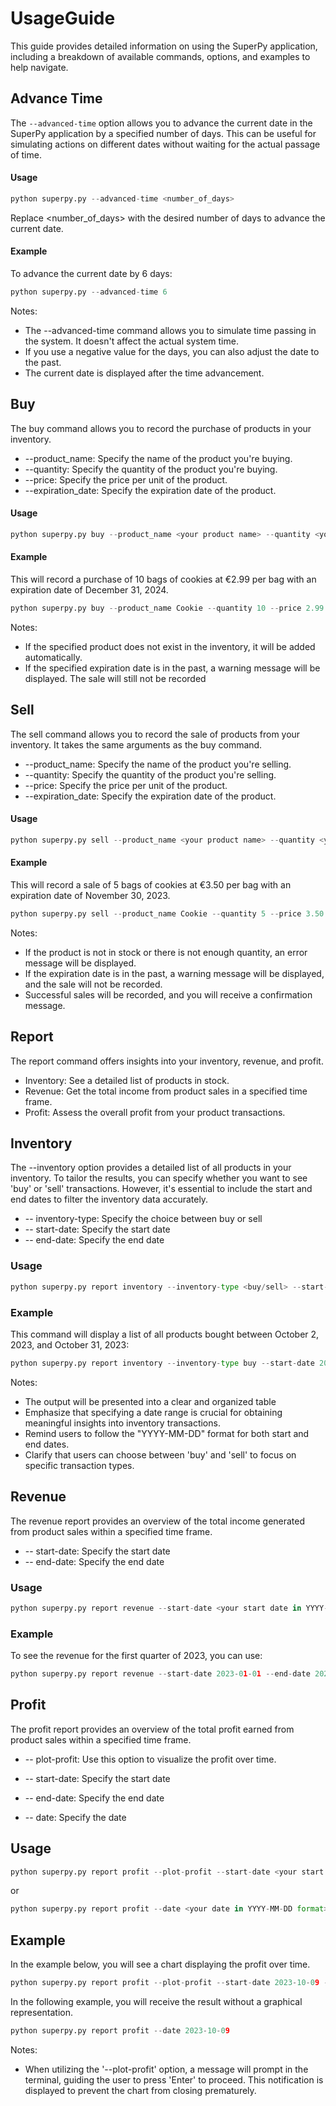 # UsageGuide

This guide provides detailed information on using the SuperPy application, including a breakdown of available commands, options, and examples to help navigate.

## Advance Time
The `--advanced-time` option allows you to advance the current date in the SuperPy application by a specified number of days. This can be useful for simulating actions on different dates without waiting for the actual passage of time. 

#### Usage
```python
python superpy.py --advanced-time <number_of_days> 
```

Replace <number_of_days> with the desired number of days to advance the current date.

#### Example
To advance the current date by 6 days:

```python
python superpy.py --advanced-time 6
```
Notes:
- The --advanced-time command allows you to simulate time passing in the system. It doesn't affect the actual system time.
- If you use a negative value for the days, you can also adjust the date to the past.
- The current date is displayed after the time advancement.


## Buy
The buy command allows you to record the purchase of products in your inventory. 

- --product_name: Specify the name of the product you're buying.
- --quantity: Specify the quantity of the product you're buying.
- --price: Specify the price per unit of the product.
- --expiration_date: Specify the expiration date of the product.

#### Usage
```python
python superpy.py buy --product_name <your product name> --quantity <your quantity> --price <your price> --expiration_date <your expiration date in YYYY-MM-DD format>
```

#### Example
This will record a purchase of 10 bags of cookies at €2.99 per bag with an expiration date of December 31, 2024.

```python
python superpy.py buy --product_name Cookie --quantity 10 --price 2.99 --expiration_date 2024-12-31
```

Notes:
- If the specified product does not exist in the inventory, it will be added automatically.
- If the specified expiration date is in the past, a warning message will be displayed. The sale will still not be recorded


## Sell
The sell command allows you to record the sale of products from your inventory. It takes the same arguments as the buy command.

- --product_name: Specify the name of the product you're selling.
- --quantity: Specify the quantity of the product you're selling.
- --price: Specify the price per unit of the product.
- --expiration_date: Specify the expiration date of the product.

#### Usage

```python
python superpy.py sell --product_name <your product name> --quantity <your quantity> --price <your price> --expiration_date <your expiration date in YYYY-MM-DD format>
```

#### Example
This will record a sale of 5 bags of cookies at €3.50 per bag with an expiration date of November 30, 2023.


```python
python superpy.py sell --product_name Cookie --quantity 5 --price 3.50 --expiration_date 2023-11-30
```

Notes:
- If the product is not in stock or there is not enough quantity, an error message will be displayed.
- If the expiration date is in the past, a warning message will be displayed, and the sale will not be recorded. 
- Successful sales will be recorded, and you will receive a confirmation message.


## Report
The report command offers insights into your inventory, revenue, and profit. 

- Inventory: See a detailed list of products in stock.
- Revenue: Get the total income from product sales in a specified time frame.
- Profit: Assess the overall profit from your product transactions.

## Inventory
The --inventory option provides a detailed list of all products in your inventory. To tailor the results, you can specify whether you want to see 'buy' or 'sell' transactions. However, it's essential to include the start and end dates to filter the inventory data accurately.

- -- inventory-type: Specify the choice between buy or sell
- -- start-date: Specify the start date
- -- end-date: Specify the end date

### Usage

```python
python superpy.py report inventory --inventory-type <buy/sell> --start-date <your start date in YYYY-MM-DD format> --end-date <your end date in YYYY-MM-DD format> 
```
### Example
This command will display a list of all products bought between October 2, 2023, and October 31, 2023:

```python
python superpy.py report inventory --inventory-type buy --start-date 2023-10-02 --end-date 2023-12-31
```

Notes:
- The output will be presented into a clear and organized table
- Emphasize that specifying a date range is crucial for obtaining meaningful insights into inventory transactions.
- Remind users to follow the "YYYY-MM-DD" format for both start and end dates.
- Clarify that users can choose between 'buy' and 'sell' to focus on specific transaction types.

## Revenue
The revenue report provides an overview of the total income generated from product sales within a specified time frame.

- -- start-date: Specify the start date
- -- end-date: Specify the end date

### Usage
```python
python superpy.py report revenue --start-date <your start date in YYYY-MM-DD format> --end-date <your end date in YYYY-MM-DD format>
```

### Example
To see the revenue for the first quarter of 2023, you can use:

```python
python superpy.py report revenue --start-date 2023-01-01 --end-date 2023-03-31
```

## Profit
The profit report provides an overview of the total profit earned from product sales within a specified time frame.

- -- plot-profit: Use this option to visualize the profit over time.
- -- start-date: Specify the start date
- -- end-date: Specify the end date

- -- date: Specify the date


## Usage

```python
python superpy.py report profit --plot-profit --start-date <your start date in YYYY-MM-DD format> --end-date <your start date in YYYY-MM-DD format> 
```
or 

```python
python superpy.py report profit --date <your date in YYYY-MM-DD format> 
```

## Example 
In the example below, you will see a chart displaying the profit over time.

```python
python superpy.py report profit --plot-profit --start-date 2023-10-09 --end-date 2023-10-15
```
In the following example, you will receive the result without a graphical representation.

```python
python superpy.py report profit --date 2023-10-09
```

Notes:
- When utilizing the '--plot-profit' option, a message will prompt in the terminal, guiding the user to press 'Enter' to proceed. This notification is displayed to prevent the chart from closing prematurely.
